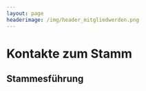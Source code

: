 ```yaml
---
layout: page
headerimage: /img/header_mitgliedwerden.png
---
```



# Kontakte zum Stamm

## Stammesführung


